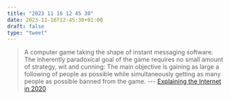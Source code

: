 ```yaml
---
title: "2023 11 16 12 45 30"
date: 2023-11-16T12:45:30+01:00
draft: false
type: "tweet"
---
```

> A computer game taking the shape of instant messaging software. The inherently paradoxical goal of the game requires no small amount of strategy, wit and cunning: The main objective is gaining as large a following of people as possible while simultaneously getting as many people as possible banned from the game. --- [Explaining the Internet in 2020](https://datagubbe.se/intexpl/)

